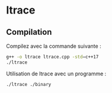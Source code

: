 # ltrace

## Compilation
Compilez avec la commande suivante :
   ```bash
   g++ -o ltrace ltrace.cpp -std=c++17
   ./ltrace
  ```
Utilisation de ltrace avec un programme :
```bash
./ltrace ./binary
```
